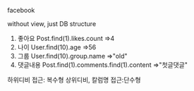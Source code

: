 facebook

without view, just DB structure

1. 좋아요
Post.find(1).likes.count
=>4
2. 나이
User.find(10).age
=>56
3. 그룹
User.find(10).group.name
=>"old"
4. 댓글내용
Post.find(1).comments.find(1).content
=>"첫글댓글"

하위디비 접근: 복수형
상위디비, 칼럼명 접근:단수형
